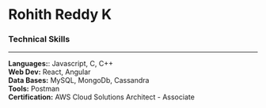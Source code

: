 
# Rohith Reddy K  

### Technical Skills   
---

**Languages:**: Javascript, C, C++  
**Web Dev:** React, Angular   
**Data Bases:** MySQL, MongoDb, Cassandra  
**Tools:** Postman  
**Certification:**  AWS Cloud Solutions Architect - Associate  
